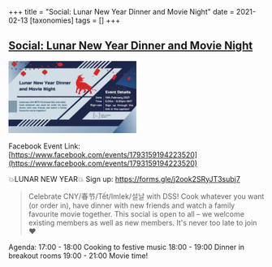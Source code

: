 +++
title = "Social: Lunar New Year Dinner and Movie Night"
date = 2021-02-13
[taxonomies]
tags = []
+++

## [Social: Lunar New Year Dinner and Movie Night](https://www.facebook.com/events/1793159194223520)

<img src = "/2020/event-banners/lunar-new-year.jpg" height=20% width=50%> 

Facebook Event Link: [https://www.facebook.com/events/1793159194223520](https://www.facebook.com/events/1793159194223520)

💥LUNAR NEW YEAR💥
Sign up: https://forms.gle/j2ook2SRyJT3subj7

> Celebrate CNY/春节/Tết/Imlek/설날 with DSS! Cook whatever you want (or order in), have dinner with new friends and watch a family favourite movie together.
> This social is open to all – we welcome existing members as well as new members. 
> It's never too late to join ❤

Agenda:
17:00 - 18:00 Cooking to festive music
18:00 - 19:00 Dinner in breakout rooms
19:00 - 21:00 Movie time!